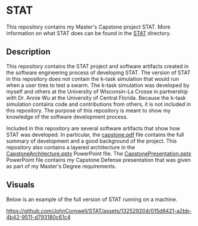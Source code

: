 # STAT

This repository contains my Master's Capstone project STAT. More information on what STAT does can be found in the [STAT](https://github.com/JohnCornwell/STAT) directory.

## Description

This repository contains the STAT project and software artifacts created in the software engineering process of developing STAT. The version of STAT in this repository does not contain the k-task simulation that would run when a user tires to test a swarm. The k-task simulation was developed by myself and others at the University of Wisconsin-La Crosse in partnership with Dr. Annie Wu at the University of Central Florida. Because the k-task simulation contains code and contributions from others, it is not included in this repository. The purpose of this repository is meant to show my knowledge of the software development process.

Included in this repository are several software artifacts that show how STAT was developed. In particular, the [capstone.pdf](https://github.com/JohnCornwell/STAT/blob/main/capstone.pdf) file contains the full summary of development and a good background of the project. This repository also contains a layered architecture in the [CapstoneArchitecture.pptx](https://github.com/JohnCornwell/STAT/blob/main/CapstoneArchitecture.pptx) PowerPoint file. The [CapstonePresentation.pptx](https://github.com/JohnCornwell/STAT/blob/main/CapstonePresentation.pptx) PowerPoint file contains my Capstone Defense presentation that was given as part of my Master's Degree requirements.

## Visuals

Below is an example of the full version of STAT running on a machine.



https://github.com/JohnCornwell/STAT/assets/132529204/015d8421-a2bb-4b42-9511-d793180c61c4

